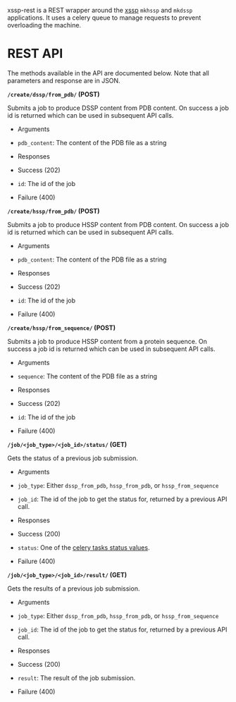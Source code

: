 xssp-rest is a REST wrapper around the [xssp][1] `mkhssp` and `mkdssp`
applications. It uses a celery queue to manage requests to prevent overloading
the machine.

# REST API

The methods available in the API are documented below. Note that all parameters
and response are in JSON.

**`/create/dssp/from_pdb/` (POST)**

Submits a job to produce DSSP content from PDB content. On success a job id is
returned which can be used in subsequent API calls.

* Arguments
 * `pdb_content`: The content of the PDB file as a string

* Responses
 * Success (202)
  * `id`: The id of the job
 * Failure (400)

**`/create/hssp/from_pdb/` (POST)**

Submits a job to produce HSSP content from PDB content. On success a job id is
returned which can be used in subsequent API calls.

* Arguments
 * `pdb_content`: The content of the PDB file as a string

* Responses
 * Success (202)
  * `id`: The id of the job
 * Failure (400)

**`/create/hssp/from_sequence/` (POST)**

Submits a job to produce HSSP content from a protein sequence. On success a job
id is returned which can be used in subsequent API calls.

* Arguments
 * `sequence`: The content of the PDB file as a string

* Responses
 * Success (202)
  * `id`: The id of the job
 * Failure (400)

**`/job/<job_type>/<job_id>/status/` (GET)**

Gets the status of a previous job submission.

* Arguments
 * `job_type`: Either `dssp_from_pdb`, `hssp_from_pdb`, or `hssp_from_sequence`
 * `job_id`: The id of the job to get the status for, returned by a previous
             API call.

* Responses
 * Success (200)
  * `status`: One of the [celery tasks status values][2].
 * Failure (400)

**`/job/<job_type>/<job_id>/result/` (GET)**

Gets the results of a previous job submission.

* Arguments
 * `job_type`: Either `dssp_from_pdb`, `hssp_from_pdb`, or `hssp_from_sequence`
 * `job_id`: The id of the job to get the status for, returned by a previous
             API call.

* Responses
 * Success (200)
  * `result`: The result of the job submission.
 * Failure (400)

[1]: https://github.com/cmbi/xssp
[2]: http://celery.readthedocs.org/en/latest/userguide/tasks.html#built-in-states
